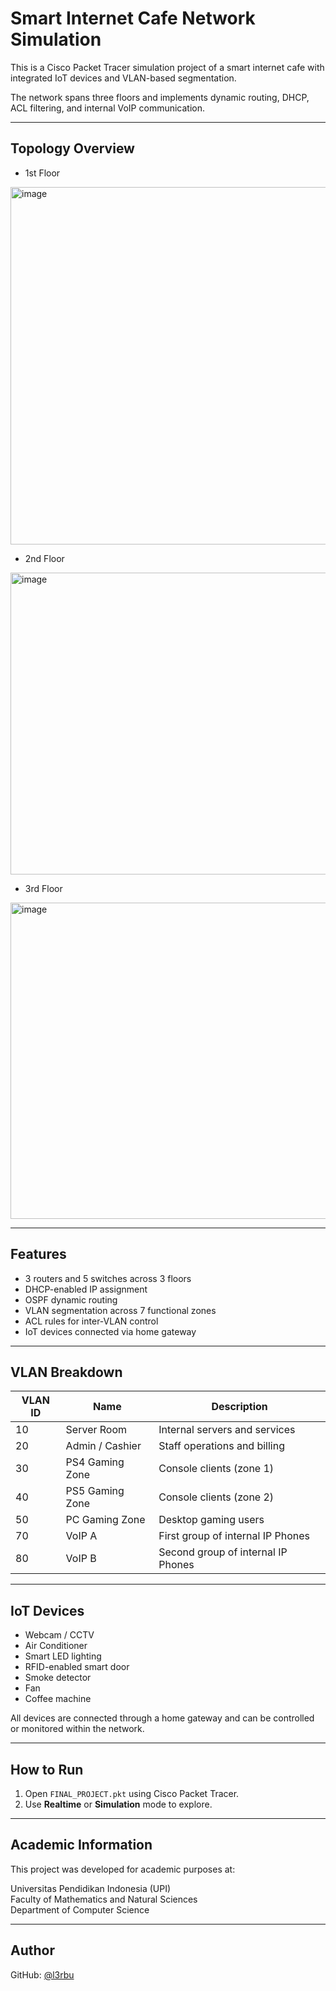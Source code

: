 # Smart Internet Cafe Network Simulation

This is a Cisco Packet Tracer simulation project of a smart internet cafe with integrated IoT devices and VLAN-based segmentation.

The network spans three floors and implements dynamic routing, DHCP, ACL filtering, and internal VoIP communication.

---

## Topology Overview

- 1st Floor
<img width="1535" height="572" alt="image" src="https://github.com/user-attachments/assets/ec27b47f-bcc2-4850-8572-9083dc1cc1f7" />


- 2nd Floor
<img width="1266" height="483" alt="image" src="https://github.com/user-attachments/assets/43ee2f4a-9f27-4c4e-960f-3552e2152f50" />


- 3rd Floor
<img width="1265" height="506" alt="image" src="https://github.com/user-attachments/assets/79051f07-67b0-46cc-8a8c-672adf8b6c47" />

---

## Features

- 3 routers and 5 switches across 3 floors
- DHCP-enabled IP assignment
- OSPF dynamic routing
- VLAN segmentation across 7 functional zones
- ACL rules for inter-VLAN control
- IoT devices connected via home gateway

---

## VLAN Breakdown

| VLAN ID | Name             | Description                          |
|---------|------------------|--------------------------------------|
| 10      | Server Room      | Internal servers and services        |
| 20      | Admin / Cashier  | Staff operations and billing         |
| 30      | PS4 Gaming Zone  | Console clients (zone 1)             |
| 40      | PS5 Gaming Zone  | Console clients (zone 2)             |
| 50      | PC Gaming Zone   | Desktop gaming users                 |
| 70      | VoIP A           | First group of internal IP Phones    |
| 80      | VoIP B           | Second group of internal IP Phones   |

---

## IoT Devices

- Webcam / CCTV
- Air Conditioner
- Smart LED lighting
- RFID-enabled smart door
- Smoke detector
- Fan
- Coffee machine

All devices are connected through a home gateway and can be controlled or monitored within the network.

---

## How to Run

1. Open `FINAL_PROJECT.pkt` using Cisco Packet Tracer.
2. Use **Realtime** or **Simulation** mode to explore.

---

## Academic Information

This project was developed for academic purposes at:

Universitas Pendidikan Indonesia (UPI)  
Faculty of Mathematics and Natural Sciences  
Department of Computer Science

---

## Author

GitHub: [@l3rbu](https://github.com/l3rbu)
